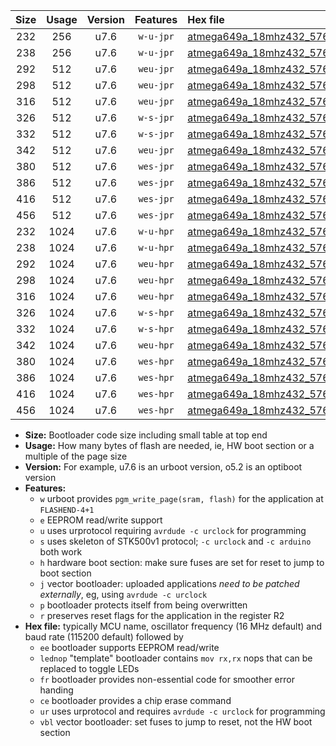 |Size|Usage|Version|Features|Hex file|
|:-:|:-:|:-:|:-:|:--|
|232|256|u7.6|`w-u-jpr`|[atmega649a_18mhz432_57600bps_ur_vbl.hex](https://raw.githubusercontent.com/stefanrueger/urboot/main/bootloaders/atmega649a/fcpu_18mhz432/57600_bps/atmega649a_18mhz432_57600bps_ur_vbl.hex)|
|238|256|u7.6|`w-u-jpr`|[atmega649a_18mhz432_57600bps_lednop_ur_vbl.hex](https://raw.githubusercontent.com/stefanrueger/urboot/main/bootloaders/atmega649a/fcpu_18mhz432/57600_bps/atmega649a_18mhz432_57600bps_lednop_ur_vbl.hex)|
|292|512|u7.6|`weu-jpr`|[atmega649a_18mhz432_57600bps_ee_ur_vbl.hex](https://raw.githubusercontent.com/stefanrueger/urboot/main/bootloaders/atmega649a/fcpu_18mhz432/57600_bps/atmega649a_18mhz432_57600bps_ee_ur_vbl.hex)|
|298|512|u7.6|`weu-jpr`|[atmega649a_18mhz432_57600bps_ee_lednop_ur_vbl.hex](https://raw.githubusercontent.com/stefanrueger/urboot/main/bootloaders/atmega649a/fcpu_18mhz432/57600_bps/atmega649a_18mhz432_57600bps_ee_lednop_ur_vbl.hex)|
|316|512|u7.6|`weu-jpr`|[atmega649a_18mhz432_57600bps_ee_lednop_fr_ur_vbl.hex](https://raw.githubusercontent.com/stefanrueger/urboot/main/bootloaders/atmega649a/fcpu_18mhz432/57600_bps/atmega649a_18mhz432_57600bps_ee_lednop_fr_ur_vbl.hex)|
|326|512|u7.6|`w-s-jpr`|[atmega649a_18mhz432_57600bps_vbl.hex](https://raw.githubusercontent.com/stefanrueger/urboot/main/bootloaders/atmega649a/fcpu_18mhz432/57600_bps/atmega649a_18mhz432_57600bps_vbl.hex)|
|332|512|u7.6|`w-s-jpr`|[atmega649a_18mhz432_57600bps_lednop_vbl.hex](https://raw.githubusercontent.com/stefanrueger/urboot/main/bootloaders/atmega649a/fcpu_18mhz432/57600_bps/atmega649a_18mhz432_57600bps_lednop_vbl.hex)|
|342|512|u7.6|`weu-jpr`|[atmega649a_18mhz432_57600bps_ee_lednop_fr_ce_ur_vbl.hex](https://raw.githubusercontent.com/stefanrueger/urboot/main/bootloaders/atmega649a/fcpu_18mhz432/57600_bps/atmega649a_18mhz432_57600bps_ee_lednop_fr_ce_ur_vbl.hex)|
|380|512|u7.6|`wes-jpr`|[atmega649a_18mhz432_57600bps_ee_vbl.hex](https://raw.githubusercontent.com/stefanrueger/urboot/main/bootloaders/atmega649a/fcpu_18mhz432/57600_bps/atmega649a_18mhz432_57600bps_ee_vbl.hex)|
|386|512|u7.6|`wes-jpr`|[atmega649a_18mhz432_57600bps_ee_lednop_vbl.hex](https://raw.githubusercontent.com/stefanrueger/urboot/main/bootloaders/atmega649a/fcpu_18mhz432/57600_bps/atmega649a_18mhz432_57600bps_ee_lednop_vbl.hex)|
|416|512|u7.6|`wes-jpr`|[atmega649a_18mhz432_57600bps_ee_lednop_fr_vbl.hex](https://raw.githubusercontent.com/stefanrueger/urboot/main/bootloaders/atmega649a/fcpu_18mhz432/57600_bps/atmega649a_18mhz432_57600bps_ee_lednop_fr_vbl.hex)|
|456|512|u7.6|`wes-jpr`|[atmega649a_18mhz432_57600bps_ee_lednop_fr_ce_vbl.hex](https://raw.githubusercontent.com/stefanrueger/urboot/main/bootloaders/atmega649a/fcpu_18mhz432/57600_bps/atmega649a_18mhz432_57600bps_ee_lednop_fr_ce_vbl.hex)|
|232|1024|u7.6|`w-u-hpr`|[atmega649a_18mhz432_57600bps_ur.hex](https://raw.githubusercontent.com/stefanrueger/urboot/main/bootloaders/atmega649a/fcpu_18mhz432/57600_bps/atmega649a_18mhz432_57600bps_ur.hex)|
|238|1024|u7.6|`w-u-hpr`|[atmega649a_18mhz432_57600bps_lednop_ur.hex](https://raw.githubusercontent.com/stefanrueger/urboot/main/bootloaders/atmega649a/fcpu_18mhz432/57600_bps/atmega649a_18mhz432_57600bps_lednop_ur.hex)|
|292|1024|u7.6|`weu-hpr`|[atmega649a_18mhz432_57600bps_ee_ur.hex](https://raw.githubusercontent.com/stefanrueger/urboot/main/bootloaders/atmega649a/fcpu_18mhz432/57600_bps/atmega649a_18mhz432_57600bps_ee_ur.hex)|
|298|1024|u7.6|`weu-hpr`|[atmega649a_18mhz432_57600bps_ee_lednop_ur.hex](https://raw.githubusercontent.com/stefanrueger/urboot/main/bootloaders/atmega649a/fcpu_18mhz432/57600_bps/atmega649a_18mhz432_57600bps_ee_lednop_ur.hex)|
|316|1024|u7.6|`weu-hpr`|[atmega649a_18mhz432_57600bps_ee_lednop_fr_ur.hex](https://raw.githubusercontent.com/stefanrueger/urboot/main/bootloaders/atmega649a/fcpu_18mhz432/57600_bps/atmega649a_18mhz432_57600bps_ee_lednop_fr_ur.hex)|
|326|1024|u7.6|`w-s-hpr`|[atmega649a_18mhz432_57600bps.hex](https://raw.githubusercontent.com/stefanrueger/urboot/main/bootloaders/atmega649a/fcpu_18mhz432/57600_bps/atmega649a_18mhz432_57600bps.hex)|
|332|1024|u7.6|`w-s-hpr`|[atmega649a_18mhz432_57600bps_lednop.hex](https://raw.githubusercontent.com/stefanrueger/urboot/main/bootloaders/atmega649a/fcpu_18mhz432/57600_bps/atmega649a_18mhz432_57600bps_lednop.hex)|
|342|1024|u7.6|`weu-hpr`|[atmega649a_18mhz432_57600bps_ee_lednop_fr_ce_ur.hex](https://raw.githubusercontent.com/stefanrueger/urboot/main/bootloaders/atmega649a/fcpu_18mhz432/57600_bps/atmega649a_18mhz432_57600bps_ee_lednop_fr_ce_ur.hex)|
|380|1024|u7.6|`wes-hpr`|[atmega649a_18mhz432_57600bps_ee.hex](https://raw.githubusercontent.com/stefanrueger/urboot/main/bootloaders/atmega649a/fcpu_18mhz432/57600_bps/atmega649a_18mhz432_57600bps_ee.hex)|
|386|1024|u7.6|`wes-hpr`|[atmega649a_18mhz432_57600bps_ee_lednop.hex](https://raw.githubusercontent.com/stefanrueger/urboot/main/bootloaders/atmega649a/fcpu_18mhz432/57600_bps/atmega649a_18mhz432_57600bps_ee_lednop.hex)|
|416|1024|u7.6|`wes-hpr`|[atmega649a_18mhz432_57600bps_ee_lednop_fr.hex](https://raw.githubusercontent.com/stefanrueger/urboot/main/bootloaders/atmega649a/fcpu_18mhz432/57600_bps/atmega649a_18mhz432_57600bps_ee_lednop_fr.hex)|
|456|1024|u7.6|`wes-hpr`|[atmega649a_18mhz432_57600bps_ee_lednop_fr_ce.hex](https://raw.githubusercontent.com/stefanrueger/urboot/main/bootloaders/atmega649a/fcpu_18mhz432/57600_bps/atmega649a_18mhz432_57600bps_ee_lednop_fr_ce.hex)|

- **Size:** Bootloader code size including small table at top end
- **Usage:** How many bytes of flash are needed, ie, HW boot section or a multiple of the page size
- **Version:** For example, u7.6 is an urboot version, o5.2 is an optiboot version
- **Features:**
  + `w` urboot provides `pgm_write_page(sram, flash)` for the application at `FLASHEND-4+1`
  + `e` EEPROM read/write support
  + `u` uses urprotocol requiring `avrdude -c urclock` for programming
  + `s` uses skeleton of STK500v1 protocol; `-c urclock` and `-c arduino` both work
  + `h` hardware boot section: make sure fuses are set for reset to jump to boot section
  + `j` vector bootloader: uploaded applications *need to be patched externally*, eg, using `avrdude -c urclock`
  + `p` bootloader protects itself from being overwritten
  + `r` preserves reset flags for the application in the register R2
- **Hex file:** typically MCU name, oscillator frequency (16 MHz default) and baud rate (115200 default) followed by
  + `ee` bootloader supports EEPROM read/write
  + `lednop` "template" bootloader contains `mov rx,rx` nops that can be replaced to toggle LEDs
  + `fr` bootloader provides non-essential code for smoother error handing
  + `ce` bootloader provides a chip erase command
  + `ur` uses urprotocol and requires `avrdude -c urclock` for programming
  + `vbl` vector bootloader: set fuses to jump to reset, not the HW boot section
